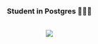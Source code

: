 <div align="center"> <h3> Student in Postgres 👨🏻‍💻 </h3> </div>

<br/>

<div align="center">
  <a href="https://open.vscode.dev/mohammadzainabbas/student-in-postgres" target="_blank"> 
    <img src="https://open.vscode.dev/badges/open-in-vscode.svg"/>
  </a>
</div>
